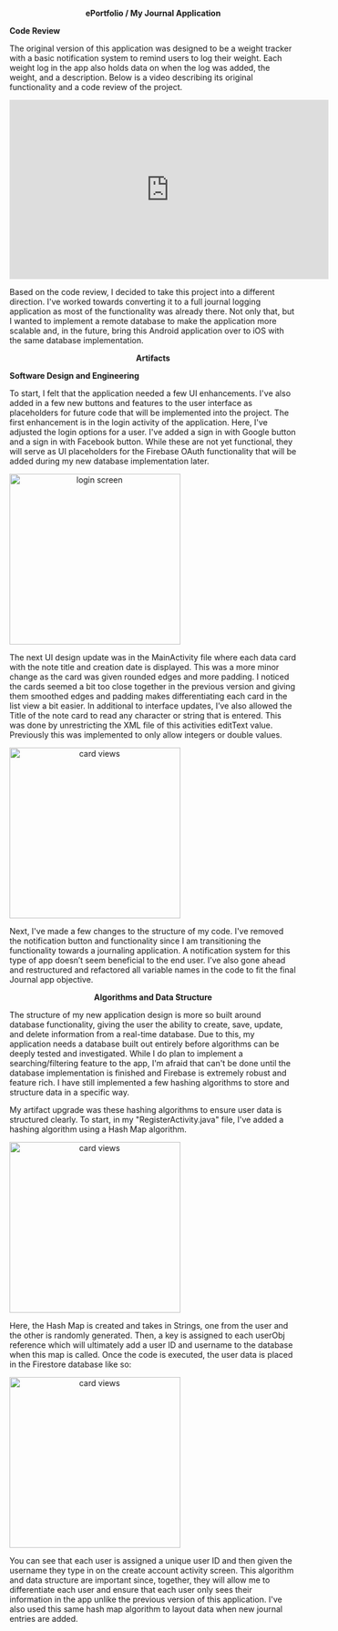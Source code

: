 <p style="text-align:center;"><b>ePortfolio / My Journal Application</b></p>

**Code Review**

The original version of this application was designed to be a weight tracker with a basic notification system to remind users to log their weight. Each weight log in the app
also holds data on when the log was added, the weight, and a description. Below is a video describing its original functionality and a code review of the project.

<iframe width="560" height="315" src="https://www.youtube.com/embed/0DCGfCQTNR8" frameborder="0" allow="accelerometer; autoplay; clipboard-write; encrypted-media; gyroscope; picture-in-picture" allowfullscreen></iframe>

Based on the code review, I decided to take this project into a different direction. I've worked towards converting it to a full journal logging application as most of the functionality was already there. Not only that, but I wanted to implement a remote database to make the application more scalable and, in the future, bring this Android application over to iOS with the same database implementation. 


<p style="text-align:center;"><b>Artifacts</b></p>

**Software Design and Engineering**

To start, I felt that the application needed a few UI enhancements. I've also added in a few new buttons and features to the user interface as placeholders for future code that will be implemented into the project. The first enhancement is in the login activity of the application. Here, I've adjusted the login options for a user. I've added a sign in with Google button and a sign in with Facebook button. While these are not yet functional, they will serve as UI placeholders for the Firebase OAuth functionality that will be added during my new database implementation later.

<img style="text-align:center;" src="https://i.postimg.cc/P5JW3j0G/Login-screen.png" width="300" alt="login screen"/>

The next UI design update was in the MainActivity file where each data card with the note title and creation date is displayed. This was a more minor change as the card was given rounded edges and more padding. I noticed the cards seemed a bit too close together in the previous version and giving them smoothed edges and padding makes differentiating each card in the list view a bit easier. In additional to interface updates, I’ve also allowed the Title of the note card to read any character or string that is entered. This was done by unrestricting the XML file of this activities editText value. Previously this was implemented to only allow integers or double values.
  
<img style="text-align:center;" src="https://i.postimg.cc/HxwXcs8M/Card-Views.png" width="300" alt="card views"/>

Next, I've made a few changes to the structure of my code. I've removed the notification button and functionality since I am transitioning the functionality towards a journaling application. A notification system for this type of app doesn’t seem beneficial to the end user. I’ve also gone ahead and restructured and refactored all variable names in the code to fit the final Journal app objective.
  
<p style="text-align:center;"><b>Algorithms and Data Structure</b></p>
 
The structure of my new application design is more so built around database functionality, giving the user the ability to create, save, update, and delete information from a real-time database. Due to this, my application needs a database built out entirely before algorithms can be deeply tested and investigated. While I do plan to implement a searching/filtering feature to the app, I'm afraid that can't be done until the database implementation is finished and Firebase is extremely robust and feature rich. I have still implemented a few hashing algorithms to store and structure data in a specific way. 
  
My artifact upgrade was these hashing algorithms to ensure user data is structured clearly. To start, in my "RegisterActivity.java" file, I've added a hashing algorithm using a Hash Map algorithm.
  
<img style="text-align:center;" src="https://i.postimg.cc/0y1vZkzj/hash-algo.png" width="300" alt="card views"/>
 
Here, the Hash Map is created and takes in Strings, one from the user and the other is randomly generated. Then, a key is assigned to each userObj reference which will ultimately add a user ID and username to the database when this map is called. Once the code is executed, the user data is placed in the Firestore database like so:
 
<img style="text-align:center;" src="https://i.postimg.cc/hPTvK3xJ/firestore-users.png" width="300" alt="card views"/>

You can see that each user is assigned a unique user ID and then given the username they type in on the create account activity screen. This algorithm and data structure are important since, together, they will allow me to differentiate each user and ensure that each user only sees their information in the app unlike the previous version of this application. I've also used this same hash map algorithm to layout data when new journal entries are added.
